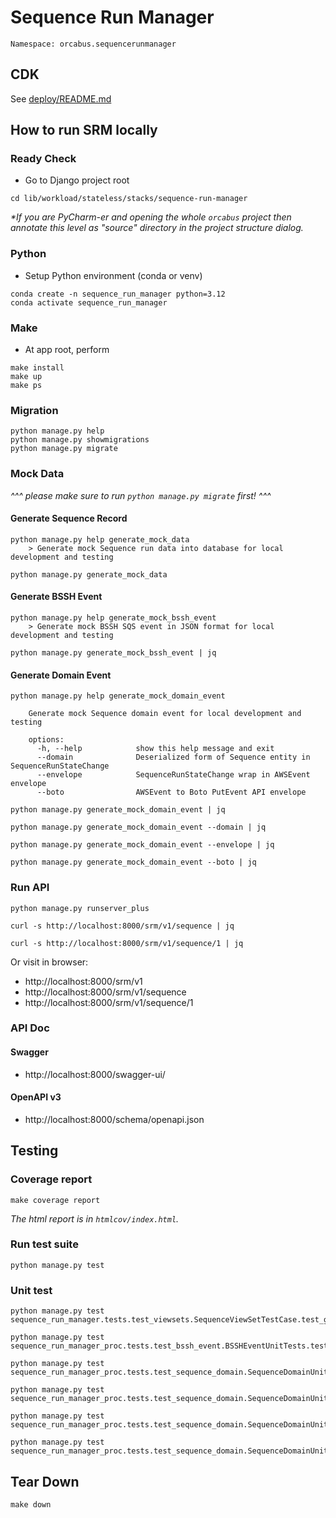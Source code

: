 # Sequence Run Manager

```
Namespace: orcabus.sequencerunmanager
```

## CDK

See [deploy/README.md](deploy)

## How to run SRM locally

### Ready Check

- Go to Django project root
```
cd lib/workload/stateless/stacks/sequence-run-manager
```
_*If you are PyCharm-er and opening the whole `orcabus` project then annotate this level as "source" directory in the project structure dialog._

### Python

- Setup Python environment (conda or venv)
```
conda create -n sequence_run_manager python=3.12
conda activate sequence_run_manager
```

### Make

- At app root, perform
```
make install
make up
make ps
```

### Migration

```
python manage.py help
python manage.py showmigrations
python manage.py migrate
```

### Mock Data

_^^^ please make sure to run `python manage.py migrate` first! ^^^_

#### Generate Sequence Record

```
python manage.py help generate_mock_data
    > Generate mock Sequence run data into database for local development and testing
```

```
python manage.py generate_mock_data
```

#### Generate BSSH Event

```
python manage.py help generate_mock_bssh_event
    > Generate mock BSSH SQS event in JSON format for local development and testing
```

```
python manage.py generate_mock_bssh_event | jq
```

#### Generate Domain Event

```
python manage.py help generate_mock_domain_event

    Generate mock Sequence domain event for local development and testing
    
    options:
      -h, --help            show this help message and exit
      --domain              Deserialized form of Sequence entity in SequenceRunStateChange
      --envelope            SequenceRunStateChange wrap in AWSEvent envelope
      --boto                AWSEvent to Boto PutEvent API envelope
```

```
python manage.py generate_mock_domain_event | jq
```

```
python manage.py generate_mock_domain_event --domain | jq
```

```
python manage.py generate_mock_domain_event --envelope | jq
```

```
python manage.py generate_mock_domain_event --boto | jq
```

### Run API

```
python manage.py runserver_plus
```

```
curl -s http://localhost:8000/srm/v1/sequence | jq
```

```
curl -s http://localhost:8000/srm/v1/sequence/1 | jq
```

Or visit in browser:
- http://localhost:8000/srm/v1
- http://localhost:8000/srm/v1/sequence
- http://localhost:8000/srm/v1/sequence/1

### API Doc

#### Swagger

- http://localhost:8000/swagger-ui/

#### OpenAPI v3

- http://localhost:8000/schema/openapi.json

## Testing

### Coverage report

```
make coverage report
```

_The html report is in `htmlcov/index.html`._

### Run test suite

```
python manage.py test
```

### Unit test

```
python manage.py test sequence_run_manager.tests.test_viewsets.SequenceViewSetTestCase.test_get_api
```

```
python manage.py test sequence_run_manager_proc.tests.test_bssh_event.BSSHEventUnitTests.test_sqs_handler
```

```
python manage.py test sequence_run_manager_proc.tests.test_sequence_domain.SequenceDomainUnitTests.test_marshall
```

```
python manage.py test sequence_run_manager_proc.tests.test_sequence_domain.SequenceDomainUnitTests.test_unmarshall
```

```
python manage.py test sequence_run_manager_proc.tests.test_sequence_domain.SequenceDomainUnitTests.test_aws_event_serde
```

```
python manage.py test sequence_run_manager_proc.tests.test_sequence_domain.SequenceDomainUnitTests.test_put_events_request_entry
```

## Tear Down

```
make down
```
